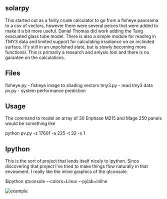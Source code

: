 solarpy
-------
This started out as a fairly crude calculator to go from a fisheye panorama to a csv of vectors, however there were several peices that were added to make it a bit more useful.  Daniel Thomas did work adding the Tang evacuated glass tube model.  There is also a simple module for reading in TMY3 data and limited support for calculating irradiance on an inclinded surface.  It's still in an unpolished state, but is slowly becoming more functional.
This is primarily a research and anlysis tool and there is no garantee on the calculations.

Files
-----
fisheye.py - fisheye image to shading vectors
tmy3.py - read tmy3 data
pv.py - system performance prediction

Usage
-----
The command to model an array of 30 Enphase M215 and Mage 250 panels would be something like

python pv.py -z 17601 -a 225 -t 32 -s 1


Ipython
-------
This is the sort of project that lends itself nicely to ipython.  Since discovering that project I've tried to make things flow naturally in that enviroment. I really like the inline graphics of the qtconsole.

$ipython qtconsole --colors=Linux --pylab=inline

![example](https://www.dropbox.com/s/snyahvgtp1adqhw/ipython_example.png)
